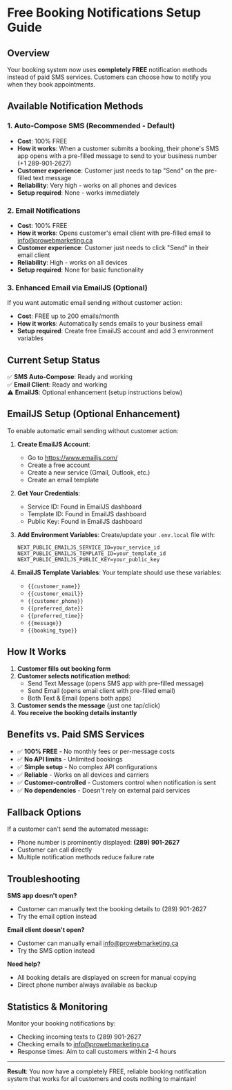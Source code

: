 # Free Booking Notifications Setup Guide

## Overview
Your booking system now uses **completely FREE** notification methods instead of paid SMS services. Customers can choose how to notify you when they book appointments.

## Available Notification Methods

### 1. Auto-Compose SMS (Recommended - Default)
- **Cost**: 100% FREE
- **How it works**: When a customer submits a booking, their phone's SMS app opens with a pre-filled message to send to your business number (+1 289-901-2627)
- **Customer experience**: Customer just needs to tap "Send" on the pre-filled text message
- **Reliability**: Very high - works on all phones and devices
- **Setup required**: None - works immediately

### 2. Email Notifications 
- **Cost**: 100% FREE 
- **How it works**: Opens customer's email client with pre-filled email to info@prowebmarketing.ca
- **Customer experience**: Customer just needs to click "Send" in their email client
- **Reliability**: High - works on all devices
- **Setup required**: None for basic functionality

### 3. Enhanced Email via EmailJS (Optional)
If you want automatic email sending without customer action:
- **Cost**: FREE up to 200 emails/month
- **How it works**: Automatically sends emails to your business email
- **Setup required**: Create free EmailJS account and add 3 environment variables

## Current Setup Status

✅ **SMS Auto-Compose**: Ready and working  
✅ **Email Client**: Ready and working  
⚠️ **EmailJS**: Optional enhancement (setup instructions below)

## EmailJS Setup (Optional Enhancement)

To enable automatic email sending without customer action:

1. **Create EmailJS Account**:
   - Go to https://www.emailjs.com/
   - Create a free account
   - Create a new service (Gmail, Outlook, etc.)
   - Create an email template

2. **Get Your Credentials**:
   - Service ID: Found in EmailJS dashboard
   - Template ID: Found in EmailJS dashboard  
   - Public Key: Found in EmailJS dashboard

3. **Add Environment Variables**:
   Create/update your `.env.local` file with:
   ```
   NEXT_PUBLIC_EMAILJS_SERVICE_ID=your_service_id
   NEXT_PUBLIC_EMAILJS_TEMPLATE_ID=your_template_id
   NEXT_PUBLIC_EMAILJS_PUBLIC_KEY=your_public_key
   ```

4. **EmailJS Template Variables**:
   Your template should use these variables:
   - `{{customer_name}}`
   - `{{customer_email}}`
   - `{{customer_phone}}`
   - `{{preferred_date}}`
   - `{{preferred_time}}`
   - `{{message}}`
   - `{{booking_type}}`

## How It Works

1. **Customer fills out booking form**
2. **Customer selects notification method**:
   - Send Text Message (opens SMS app with pre-filled message)
   - Send Email (opens email client with pre-filled email)
   - Both Text & Email (opens both apps)
3. **Customer sends the message** (just one tap/click)
4. **You receive the booking details instantly**

## Benefits vs. Paid SMS Services

- ✅ **100% FREE** - No monthly fees or per-message costs
- ✅ **No API limits** - Unlimited bookings
- ✅ **Simple setup** - No complex API configurations
- ✅ **Reliable** - Works on all devices and carriers
- ✅ **Customer-controlled** - Customers control when notification is sent
- ✅ **No dependencies** - Doesn't rely on external paid services

## Fallback Options

If a customer can't send the automated message:
- Phone number is prominently displayed: **(289) 901-2627**
- Customer can call directly
- Multiple notification methods reduce failure rate

## Troubleshooting

**SMS app doesn't open?**
- Customer can manually text the booking details to (289) 901-2627
- Try the email option instead

**Email client doesn't open?**
- Customer can manually email info@prowebmarketing.ca
- Try the SMS option instead

**Need help?**
- All booking details are displayed on screen for manual copying
- Direct phone number always available as backup

## Statistics & Monitoring

Monitor your booking notifications by:
- Checking incoming texts to (289) 901-2627
- Checking emails to info@prowebmarketing.ca
- Response times: Aim to call customers within 2-4 hours

---

**Result**: You now have a completely FREE, reliable booking notification system that works for all customers and costs nothing to maintain!